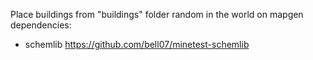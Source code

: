 Place buildings from "buildings" folder random in the world on mapgen
dependencies:
  - schemlib https://github.com/bell07/minetest-schemlib
